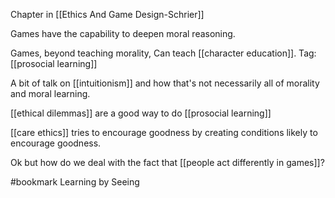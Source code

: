 Chapter in [[Ethics And Game Design-Schrier]]

Games have the capability to deepen moral reasoning.

Games, beyond teaching morality, Can teach [[character education]]. Tag: [[prosocial learning]]

A bit of talk on [[intuitionism]] and how that's not necessarily all of morality and moral learning.

[[ethical dilemmas]] are a good way to do [[prosocial learning]]

[[care ethics]] tries to encourage goodness by creating conditions likely to encourage goodness.

Ok but how do we deal with the fact that [[people act differently in games]]?

#bookmark Learning by Seeing
